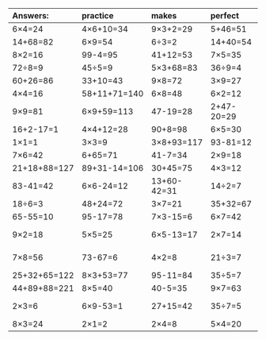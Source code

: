 | Answers: | practice | makes | perfect | ! |
| :--- | :--- | :--- | :--- | :--- |
| 6×4=24 | 4×6+10=34 | 9×3+2=29 | 5+46=51 | 3×6+81=99 | 
| 14+68=82 | 6×9=54 | 6÷3=2 | 14+40=54 | 17+26=43 | 
| 8×2=16 | 99-4=95 | 41+12=53 | 7×5=35 | 54-25=29 | 
| 72÷8=9 | 45÷5=9 | 5×3+68=83 | 36÷9=4 | 2×6=12 | 
| 60+26=86 | 33+10=43 | 9×8=72 | 3×9=27 | 3×3-2=7 | 
| 4×4=16 | 58+11+71=140 | 6×8=48 | 6×2=12 | 99-40=59 | 
| 9×9=81 | 6×9+59=113 | 47-19=28 | 2+47-20=29 | 37-33=4 | 
| 16+2-17=1 | 4×4+12=28 | 90+8=98 | 6×5=30 | 9×6=54 | 
| 1×1=1 | 3×3=9 | 3×8+93=117 | 93-81=12 | 4×8+49=81 | 
| 7×6=42 | 6+65=71 | 41-7=34 | 2×9=18 | 8×9=72 | 
| 21+18+88=127 | 89+31-14=106 | 30+45=75 | 4×3=12 | 8×4=32 | 
| 83-41=42 | 6×6-24=12 | 13+60-42=31 | 14÷2=7 | 4×7+7=35 | 
| 18÷6=3 | 48+24=72 | 3×7=21 | 35+32=67 | 6×6=36 | 
| 65-55=10 | 95-17=78 | 7×3-15=6 | 6×7=42 | 47+9=56 | 
| 9×2=18 | 5×5=25 | 6×5-13=17 | 2×7=14 | 96+9-93=12 | 
| 7×8=56 | 73-67=6 | 4×2=8 | 21÷3=7 | 25+42-22=45 | 
| 25+32+65=122 | 8×3+53=77 | 95-11=84 | 35÷5=7 | 7×4-22=6 | 
| 44+89+88=221 | 8×5=40 | 40-5=35 | 9×7=63 | 4+24=28 | 
| 2×3=6 | 6×9-53=1 | 27+15=42 | 35÷7=5 | 74+83-56=101 | 
| 8×3=24 | 2×1=2 | 2×4=8 | 5×4=20 | 5×7+51=86 | 
